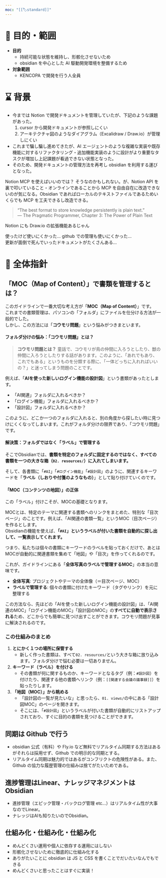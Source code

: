 ```yaml
---
moc: "[[🏷️standard]]"
---
```

# 🎯 目的・範囲
- **目的**
    - 持続可能な状態を維持し、形骸化させないため
    - obsidian を中心とした AI 駆動開発環境を整備するため
- **対象範囲**
    - KENCOPA で開発を行う人全員

# ⌛ 背景
- 今までは Notion で開発ドキュメントを管理していたが、下記のような課題があった。
    1. cursor から開発ドキュメントが参照しにくい
    2. アーキテクチャ図のようなダイアグラム（Excalidraw / Draw.io）が管理しにくい
- これまで騙し騙し進めてきたが、AI エージェントのような複雑な実装や既存機能に対するリファクタリング・追加機能実装のように設計がより重要なタスクが増加し上記課題が看過できない状態となった。
- そのため、開発ドキュメントの管理方法を再考し obsidian を利用する運びとなった。

Notion MCP を使えばいいのでは？
そうなのかもしれない。が、Notion API を裏で叩いていること・オンラインであることから MCP を自由自在に改造できないのが気になる。Obsidian であればローカルのテキストファイルであるためいくらでも MCP を工夫できるし改造できる。

> “The best format to store knowledge persistently is plain text.”  
> — The Pragmatic Programmer, Chapter 3: The Power of Plain Text

Notion にも Draw.io の拡張機能あるじゃん

使ったけど使いにくかった... github での管理も使いにくかった...  
更新が面倒で死んでいったドキュメントがたくさんある...

# 🌳 全体指針

## 「**MOC（Map of Content）**」で書類を管理するとは？

このガイドラインで一番大切な考え方が「**MOC（Map of Content）**」です。  
これまでの書類管理は、パソコンの「フォルダ」にファイルを仕分ける方法が一般的でした。  
しかし、この方法には「**コウモリ問題**」という悩みがつきまといます。
#### フォルダ分けの悩み：「コウモリ問題」とは？

> **コウモリ問題とは？** 童話で、コウモリが鳥の仲間に入ろうとしたり、獣の仲間に入ろうとしたりする話があります。このように、「あれでもあり、これでもある」というものを分類する際に、「一体どっちに入れればいいの？」と迷ってしまう問題のことです。

例えば、「**AIを使った新しいログイン機能の設計図**」という書類があったとします。

- 「AI関連」フォルダに入れるべきか？
- 「ログイン機能」フォルダに入れるべきか？
- 「設計図」フォルダに入れるべきか？

このように、どこか一つのフォルダに入れると、別の角度から探したい時に見つけにくくなってしまいます。これがフォルダ分けの限界であり、「コウモリ問題」です。

#### 解決策：フォルダではなく「ラベル」で管理する

そこでObsidianでは、**書類を特定のフォルダに固定するのではなく、すべての書類を一つの大きな箱（`02. resources/`）に入れてしまいます。**

そして、各書類に「`#AI`」「`#ログイン機能`」「`#設計図`」のように、関連するキーワードを「**ラベル（しおりや付箋のようなもの）**」として貼り付けていくのです。

#### 「MOC（コンテンツの地図）」の正体

この「ラベル」付けこそが、MOCの基礎となります。

MOCとは、特定のテーマに関連する書類へのリンクをまとめた、特別な「目次ページ」のことです。例えば、「AI関連の書類一覧」というMOC（目次ページ）を作るとします。  
Obsidianの機能を使えば、**「`#AI`」というラベルが付いた書類を自動的に探し出して、一覧表示してくれます。**

つまり、私たちは個々の書類にキーワードのラベルを貼っておくだけで、あとはMOCが自動的に関連書類を集めて「地図」や「目次」を作ってくれるのです。

これが、ガイドラインにある「**全体写真のラベルで管理するMOC**」の本当の意味です。

- **全体写真**: プロジェクトやテーマの全体像（＝目次ページ、MOC）
- **ラベルで管理する**: 個々の書類に付けたキーワード（タグやリンク）を元に整理する

この方法なら、先ほどの「AIを使った新しいログイン機能の設計図」は、「AI関連のMOC」「ログイン機能のMOC」「設計図のMOC」の**すべてに自動で表示される**ため、どこからでも簡単に見つけ出すことができます。コウモリ問題が見事に解決されるのです。

### この仕組みのまとめ

1. **とにかく１つの場所に保管する**
    - 新しく作った書類は、すべて`02. resources/`という大きな箱に放り込みます。フォルダ分けで悩む必要は一切ありません。
2. **キーワード（ラベル）を付ける**
    - その書類が何に関するものか、キーワードとなるタグ（例：`#設計図`）を付けたり、関連する他の書類へリンク（例：`[[関連する会議の議事録]]`）を貼ったりします。
3. **「地図（MOC）」から眺める**
    - 「設計図の一覧が見たいな」と思ったら、`01. views/`の中にある「設計図MOC」のページを開きます。
    - そこには、「`#設計図`」というラベルが付いた書類が自動的にリストアップされており、すぐに目的の書類を見つけることができます。

## 同期は Github で行う

- obsidian 公式（有料）や Fly.io など無料でリアルタイム同期する方法はあるがそれらは採用せず、Github での明示的な同期とする。
- リアルタイム同期は魅力的ではあるがコンフリクトの危険性がある。また、Github の協力な履歴管理の仕組みは捨てがたいためである。

## 進捗管理はLinear、ナレッジマネジメントはObsidian

- 進捗管理（エピック管理・バックログ管理 etc...）はリアルタイム性が大事なのでLinear。
- ナレッジはAIも知りたいのでObsidian。

## 仕組み化・仕組み化・仕組み化

- めんどくさい運用や個人に依存する運用にはしない
- 形骸化させないために徹底的に仕組み化する
- ありがたいことに obsidian は JS と CSS を書くことでだいたいなんでもできる
- めんどくさいと思ったことはすぐに実装！